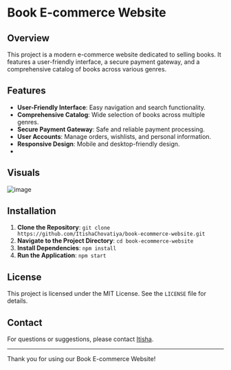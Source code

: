 # Book E-commerce Website

## Overview

This project is a modern e-commerce website dedicated to selling books. It features a user-friendly interface, a secure payment gateway, and a comprehensive catalog of books across various genres.

## Features

- **User-Friendly Interface**: Easy navigation and search functionality.
- **Comprehensive Catalog**: Wide selection of books across multiple genres.
- **Secure Payment Gateway**: Safe and reliable payment processing.
- **User Accounts**: Manage orders, wishlists, and personal information.
- **Responsive Design**: Mobile and desktop-friendly design.
- 
## Visuals

![image](https://github.com/user-attachments/assets/6457b445-062a-46c7-95e7-5feda937f35d)

## Installation

1. **Clone the Repository**: `git clone https://github.com/ItishaChovatiya/book-ecommerce-website.git`
2. **Navigate to the Project Directory**: `cd book-ecommerce-website`
3. **Install Dependencies**: `npm install`
4. **Run the Application**: `npm start`

## License

This project is licensed under the MIT License. See the `LICENSE` file for details.

## Contact

For questions or suggestions, please contact [Itisha](mailto:itishachovatiya7096@gmail.com).

---

Thank you for using our Book E-commerce Website!

